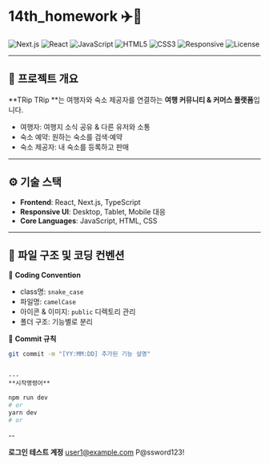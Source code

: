 
# 14th_homework ✈️🏨

![Next.js](https://img.shields.io/badge/Next.js-000000?logo=nextdotjs&logoColor=white)
![React](https://img.shields.io/badge/React-20232A?logo=react&logoColor=61DAFB)
![JavaScript](https://img.shields.io/badge/JavaScript-F7DF1E?logo=javascript&logoColor=black)
![HTML5](https://img.shields.io/badge/HTML5-E34F26?logo=html5&logoColor=white)
![CSS3](https://img.shields.io/badge/CSS3-1572B6?logo=css3&logoColor=white)
![Responsive](https://img.shields.io/badge/Responsive-Yes-brightgreen)
![License](https://img.shields.io/badge/Copyright-CodeCamp-blue)

---

## 📌 프로젝트 개요
**TRip TRip **는 여행자와 숙소 제공자를 연결하는 **여행 커뮤니티 & 커머스 플랫폼**입니다.  

- 여행자: 여행지 소식 공유 & 다른 유저와 소통  
- 숙소 예약: 원하는 숙소를 검색·예약  
- 숙소 제공자: 내 숙소를 등록하고 판매  

---

## ⚙️ 기술 스택
- **Frontend**: React, Next.js, TypeScript
- **Responsive UI**: Desktop, Tablet, Mobile 대응  
- **Core Languages**: JavaScript, HTML, CSS  

---

## 📂 파일 구조 및 코딩 컨벤션
📌 **Coding Convention**
- class명: `snake_case`  
- 파일명: `camelCase`  
- 아이콘 & 이미지: `public` 디렉토리 관리  
- 폴더 구조: 기능별로 분리  

📌 **Commit 규칙**
```bash
git commit -m "[YY:MM:DD] 추가된 기능 설명"


--- 
**시작명령어**

npm run dev
# or
yarn dev
# or
```
--


**로그인 테스트 계정**
user1@example.com
P@ssword123!
